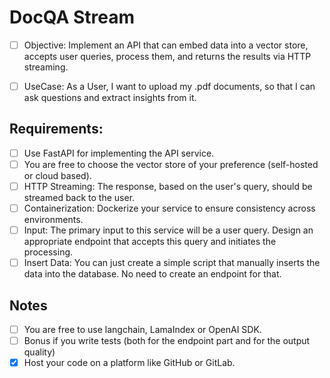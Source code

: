 # DocQA Stream

- [ ] Objective: Implement an API that can embed data into a vector store, accepts user queries, process them, and
  returns the results via HTTP streaming.

- [ ] UseCase: As a User, I want to upload my .pdf documents, so that I can ask questions and extract insights from it.

## Requirements:

- [ ] Use FastAPI for implementing the API service.
- [ ] You are free to choose the vector store of your preference (self-hosted or cloud based).
- [ ] HTTP Streaming: The response, based on the user's query, should be streamed back to the user.
- [ ] Containerization: Dockerize your service to ensure consistency across environments.
- [ ] Input: The primary input to this service will be a user query. Design an appropriate endpoint that accepts this
  query and initiates the processing.
- [ ] Insert Data: You can just create a simple script that manually inserts the data into the database. No need to
  create an endpoint for that.

## Notes

- [ ] You are free to use langchain, LamaIndex or OpenAI SDK.
- [ ] Bonus if you write tests (both for the endpoint part and for the output quality)
- [X] Host your code on a platform like GitHub or GitLab.